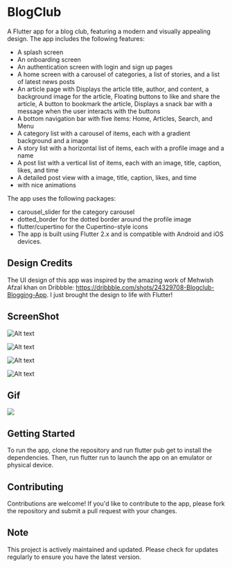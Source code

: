 # BlogClub

A Flutter app for a blog club, featuring a modern and visually appealing design. The app includes the following features:

* A splash screen
* An onboarding screen
* An authentication screen with login and sign up pages
* A home screen with a carousel of categories, a list of stories, and a list of latest news posts
* An article page with Displays the article title, author, and content, a background image for the article, Floating buttons to like and share the article, A button to bookmark the article, Displays a snack bar with a message when the user interacts with the buttons
* A bottom navigation bar with five items: Home, Articles, Search, and Menu
* A category list with a carousel of items, each with a gradient background and a image
* A story list with a horizontal list of items, each with a profile image and a name
* A post list with a vertical list of items, each with an image, title, caption, likes, and time
* A detailed post view with a image, title, caption, likes, and time
* with nice animations

The app uses the following packages:

* carousel_slider for the category carousel
* dotted_border for the dotted border around the profile image
* flutter/cupertino for the Cupertino-style icons
* The app is built using Flutter 2.x and is compatible with Android and iOS devices.

## Design Credits

The UI design of this app was inspired by the amazing work of Mehwish Afzal khan on Dribbble: https://dribbble.com/shots/24329708-Blogclub-Blogging-App. I just brought the design to life with Flutter!

## ScreenShot
![Alt text](https://github.com/OracleMatrix/blogclub/blob/main/Screenshot_1722981086.png?raw=true "Optional Title")

![Alt text](https://github.com/OracleMatrix/blogclub/blob/main/Screenshot_1722939474.png?raw=true "Optional Title")

![Alt text](https://github.com/OracleMatrix/blogclub/blob/main/Screenshot_1723028060.png?raw=true "Optional Title")

![Alt text](https://github.com/OracleMatrix/blogclub/blob/main/Screenshot_1723043885.png?raw=true "Optional Title")

## Gif
![](https://github.com/OracleMatrix/blogclub/blob/main/untitled-ezgif.com-video-to-gif-converter.gif)

## Getting Started

To run the app, clone the repository and run flutter pub get to install the dependencies. Then, run flutter run to launch the app on an emulator or physical device.

## Contributing

Contributions are welcome! If you'd like to contribute to the app, please fork the repository and submit a pull request with your changes.

## Note 

This project is actively maintained and updated. Please check for updates regularly to ensure you have the latest version.